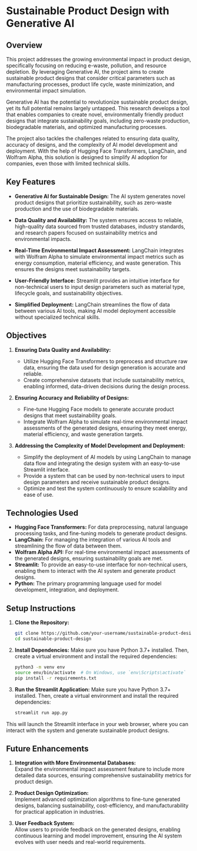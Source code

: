 # Sustainable Product Design with Generative AI

## Overview

This project addresses the growing environmental impact in product design, specifically focusing on reducing e-waste, pollution, and resource depletion. By leveraging Generative AI, the project aims to create sustainable product designs that consider critical parameters such as manufacturing processes, product life cycle, waste minimization, and environmental impact simulation.

Generative AI has the potential to revolutionize sustainable product design, yet its full potential remains largely untapped. This research develops a tool that enables companies to create novel, environmentally friendly product designs that integrate sustainability goals, including zero-waste production, biodegradable materials, and optimized manufacturing processes.

The project also tackles the challenges related to ensuring data quality, accuracy of designs, and the complexity of AI model development and deployment. With the help of Hugging Face Transformers, LangChain, and Wolfram Alpha, this solution is designed to simplify AI adoption for companies, even those with limited technical skills.

## Key Features

- **Generative AI for Sustainable Design:** The AI system generates novel product designs that prioritize sustainability, such as zero-waste production and the use of biodegradable materials.
  
- **Data Quality and Availability:** The system ensures access to reliable, high-quality data sourced from trusted databases, industry standards, and research papers focused on sustainability metrics and environmental impacts.

- **Real-Time Environmental Impact Assessment:** LangChain integrates with Wolfram Alpha to simulate environmental impact metrics such as energy consumption, material efficiency, and waste generation. This ensures the designs meet sustainability targets.

- **User-Friendly Interface:** Streamlit provides an intuitive interface for non-technical users to input design parameters such as material type, lifecycle goals, and sustainability objectives.

- **Simplified Deployment:** LangChain streamlines the flow of data between various AI tools, making AI model deployment accessible without specialized technical skills.

## Objectives

1. **Ensuring Data Quality and Availability:**  
   - Utilize Hugging Face Transformers to preprocess and structure raw data, ensuring the data used for design generation is accurate and reliable.
   - Create comprehensive datasets that include sustainability metrics, enabling informed, data-driven decisions during the design process.

2. **Ensuring Accuracy and Reliability of Designs:**  
   - Fine-tune Hugging Face models to generate accurate product designs that meet sustainability goals.
   - Integrate Wolfram Alpha to simulate real-time environmental impact assessments of the generated designs, ensuring they meet energy, material efficiency, and waste generation targets.

3. **Addressing the Complexity of Model Development and Deployment:**  
   - Simplify the deployment of AI models by using LangChain to manage data flow and integrating the design system with an easy-to-use Streamlit interface.
   - Provide a system that can be used by non-technical users to input design parameters and receive sustainable product designs.
   - Optimize and test the system continuously to ensure scalability and ease of use.

## Technologies Used

- **Hugging Face Transformers:** For data preprocessing, natural language processing tasks, and fine-tuning models to generate product designs.
- **LangChain:** For managing the integration of various AI tools and streamlining the flow of data between them.
- **Wolfram Alpha API:** For real-time environmental impact assessments of the generated designs, ensuring sustainability goals are met.
- **Streamlit:** To provide an easy-to-use interface for non-technical users, enabling them to interact with the AI system and generate product designs.
- **Python:** The primary programming language used for model development, integration, and deployment.

## Setup Instructions

1. **Clone the Repository:**

   ```bash
   git clone https://github.com/your-username/sustainable-product-design.git
   cd sustainable-product-design

2. **Install Dependencies:**
Make sure you have Python 3.7+ installed. Then, create a virtual environment and install the required dependencies:
   ```bash
   python3 -m venv env
   source env/bin/activate  # On Windows, use `env\Scripts\activate`
   pip install -r requirements.txt

3. **Run the Streamlit Application:**
Make sure you have Python 3.7+ installed. Then, create a virtual environment and install the required dependencies:
   ```bash
   streamlit run app.py
This will launch the Streamlit interface in your web browser, where you can interact with the system and generate sustainable product designs.

## Future Enhancements

1. **Integration with More Environmental Databases:**  
   Expand the environmental impact assessment feature to include more detailed data sources, ensuring comprehensive sustainability metrics for product design.

2. **Product Design Optimization:**  
   Implement advanced optimization algorithms to fine-tune generated designs, balancing sustainability, cost-efficiency, and manufacturability for practical application in industries.

3. **User Feedback System:**  
   Allow users to provide feedback on the generated designs, enabling continuous learning and model improvement, ensuring the AI system evolves with user needs and real-world requirements.






